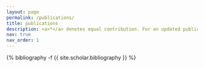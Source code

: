 ```yaml
---
layout: page
permalink: /publications/
title: publications
description: <a>*</a> denotes equal contribution. For an updated publication list visit my <a href='https://scholar.google.com/citations?user=yXTYTAgAAAAJ'>Google Scholar </a>.
nav: true
nav_order: 1
---
```

<!-- _pages/publications.md -->
<div class="publications">

{% bibliography -f {{ site.scholar.bibliography }} %}

</div>
